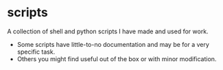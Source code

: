 # scripts
A collection of shell and python scripts I have made and used for work.
* Some scripts have little-to-no documentation and may be for a very specific task.
* Others you might find useful out of the box or with minor modification.
